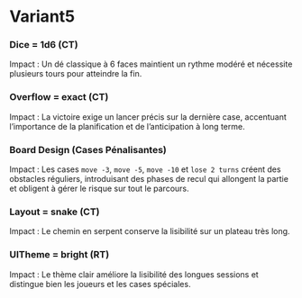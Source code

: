 # Variant5

### Dice = 1d6 (CT)  
Impact : Un dé classique à 6 faces maintient un rythme modéré et nécessite plusieurs tours pour atteindre la fin.

### Overflow = exact (CT)  
Impact : La victoire exige un lancer précis sur la dernière case, accentuant l’importance de la planification et de l’anticipation à long terme.

### Board Design (Cases Pénalisantes)  
Impact : Les cases `move -3`, `move -5`, `move -10` et `lose 2 turns` créent des obstacles réguliers, introduisant des phases de recul qui allongent la partie et obligent à gérer le risque sur tout le parcours.

### Layout = snake (CT)  
Impact : Le chemin en serpent conserve la lisibilité sur un plateau très long.

### UITheme = bright (RT)  
Impact : Le thème clair améliore la lisibilité des longues sessions et distingue bien les joueurs et les cases spéciales. 